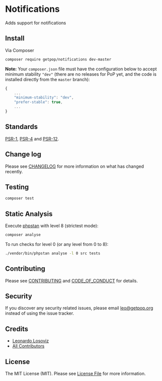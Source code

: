 # Notifications

<!--
[![Latest Version on Packagist][ico-version]][link-packagist]
[![Software License][ico-license]](LICENSE.md)
[![Build Status][ico-travis]][link-travis]
[![Coverage Status][ico-scrutinizer]][link-scrutinizer]
[![Quality Score][ico-code-quality]][link-code-quality]
[![Total Downloads][ico-downloads]][link-downloads]
-->

Adds support for notifications

## Install

Via Composer

``` bash
composer require getpop/notifications dev-master
```

**Note:** Your `composer.json` file must have the configuration below to accept minimum stability `"dev"` (there are no releases for PoP yet, and the code is installed directly from the `master` branch):

```javascript
{
    ...
    "minimum-stability": "dev",
    "prefer-stable": true,
    ...
}
```

<!--
## Usage

``` php
```
-->

## Standards

[PSR-1](https://www.php-fig.org/psr/psr-1), [PSR-4](https://www.php-fig.org/psr/psr-4) and [PSR-12](https://www.php-fig.org/psr/psr-12).

## Change log

Please see [CHANGELOG](CHANGELOG.md) for more information on what has changed recently.

## Testing

``` bash
composer test
```

## Static Analysis

Execute [phpstan](https://github.com/phpstan/phpstan) with level 8 (strictest mode):

``` bash
composer analyse
```

To run checks for level 0 (or any level from 0 to 8):

``` bash
./vendor/bin/phpstan analyse -l 0 src tests
```

## Contributing

Please see [CONTRIBUTING](CONTRIBUTING.md) and [CODE_OF_CONDUCT](CODE_OF_CONDUCT.md) for details.

## Security

If you discover any security related issues, please email leo@getpop.org instead of using the issue tracker.

## Credits

- [Leonardo Losoviz][link-author]
- [All Contributors][link-contributors]

## License

The MIT License (MIT). Please see [License File](LICENSE.md) for more information.

[ico-version]: https://img.shields.io/packagist/v/getpop/notifications.svg?style=flat-square
[ico-license]: https://img.shields.io/badge/license-MIT-brightgreen.svg?style=flat-square
[ico-travis]: https://img.shields.io/travis/getpop/notifications/master.svg?style=flat-square
[ico-scrutinizer]: https://img.shields.io/scrutinizer/coverage/g/getpop/notifications.svg?style=flat-square
[ico-code-quality]: https://img.shields.io/scrutinizer/g/getpop/notifications.svg?style=flat-square
[ico-downloads]: https://img.shields.io/packagist/dt/getpop/notifications.svg?style=flat-square

[link-packagist]: https://packagist.org/packages/getpop/notifications
[link-travis]: https://travis-ci.org/getpop/notifications
[link-scrutinizer]: https://scrutinizer-ci.com/g/getpop/notifications/code-structure
[link-code-quality]: https://scrutinizer-ci.com/g/getpop/notifications
[link-downloads]: https://packagist.org/packages/getpop/notifications
[link-author]: https://github.com/leoloso
[link-contributors]: ../../contributors
